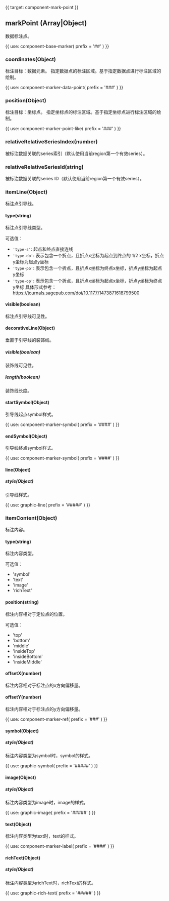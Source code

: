 {{ target: component-mark-point }}

## markPoint (Array|Object)

数据标注点。

{{ use: component-base-marker(
  prefix = '##'
) }}

### coordinates(Object)

标注目标：数据元素。
指定数据点的标注区域。基于指定数据点进行标注区域的绘制。

{{ use: component-marker-data-point(
  prefix = '###'
) }}

### position(Object)

标注目标：坐标点。
指定坐标点的标注区域。基于指定坐标点进行标注区域的绘制。

{{ use: component-marker-point-like(
  prefix = '###'
) }}

### relativeRelativeSeriesIndex(number)

被标注数据关联的series索引（默认使用当前region第一个有效series）。

### relativeRelativeSeriesId(string)

被标注数据关联的series ID（默认使用当前region第一个有效series）。

### itemLine(Object)

标注点引导线。

#### type(string)

标注点引导线类型。

可选值：
- `'type-s'`: 起点和终点直接连线
- `'type-do'`: 表示包含一个折点，且折点x坐标为起点到终点的 1/2 x坐标，折点y坐标为起点y坐标
- `'type-po'`: 表示包含一个折点，且折点x坐标为终点x坐标，折点y坐标为起点y坐标 
- `'type-op'`: 表示包含一个折点，且折点x坐标为起点x坐标，折点y坐标为终点y坐标
具体形式参考：https://journals.sagepub.com/doi/10.1177/1473871618799500

#### visible(boolean)

标注点引导线可见性。

#### decorativeLine(Object)

垂直于引导线的装饰线。

##### visible(boolean)

装饰线可见性。

##### length(boolean)

装饰线长度。

#### startSymbol(Object)

引导线起点symbol样式。

{{ use: component-marker-symbol(
  prefix = '####'
) }}

#### endSymbol(Object)

引导线终点symbol样式。

{{ use: component-marker-symbol(
  prefix = '####'
) }}

#### line(Object)

##### style(Object)

引导线样式。

{{ use: graphic-line(
  prefix = '#####'
) }}

### itemContent(Object)

标注内容。

#### type(string)

标注内容类型。

可选值：
- 'symbol'
- 'text'
- 'image'
- 'richText'

#### position(string)

标注内容相对于定位点的位置。

可选值：
- 'top'
- 'bottom'
- 'middle'
- 'insideTop'
- 'insideBottom'
- 'insideMiddle'

#### offsetX(number)

标注内容相对于标注点的x方向偏移量。

#### offsetY(number)

标注内容相对于标注点的y方向偏移量。

{{ use: component-marker-ref(
  prefix = '###'
) }}
#### symbol(Object)

##### style(Object)

标注内容类型为symbol时，symbol的样式。

{{ use: graphic-symbol(
  prefix = '#####'
) }}

#### image(Object)

##### style(Object)

标注内容类型为image时，image的样式。

{{ use: graphic-image(
  prefix = '#####'
) }}

#### text(Object)

标注内容类型为text时，text的样式。

{{ use: component-marker-label(
  prefix = '####'
) }}

#### richText(Object)

##### style(Object)

标注内容类型为richText时，richText的样式。

{{ use: graphic-rich-text(
  prefix = '#####'
) }}








